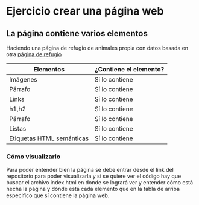 # Ejercicio crear una página web

## La página contiene varios elementos

Haciendo una página de refugio de animales propia con datos basada en otra [página de refugio](https://www.petalatino.com/sobre/nuestros-temas/los-animales-no-son-nuestros-para-abusar-de-ninguna-forma/refugios-de-animales/)

| Elementos |¿Contiene el elemento?|
| ----------| -------------    |
| Imágenes  |  Sí lo contiene  |
| Párrafo   |  Sí lo contiene  |
| Links     |  Sí lo contiene  |
| h1,h2     |  Sí lo contiene  |
| Párrafo   |  Sí lo contiene  |
| Listas    |  Sí lo contiene  |
|Etiquetas HTML semánticas | Sí lo contiene |

### Cómo visualizarlo

Para poder entender bien la página se debe entrar desde el link del repositorio para poder visualizarla y si se quiere ver el código hay que buscar el archivo index.html en donde se logrará ver y entender cómo está hecha la página y dónde está cada elemento que en la tabla de arriba especifico que sí contiene la página web.